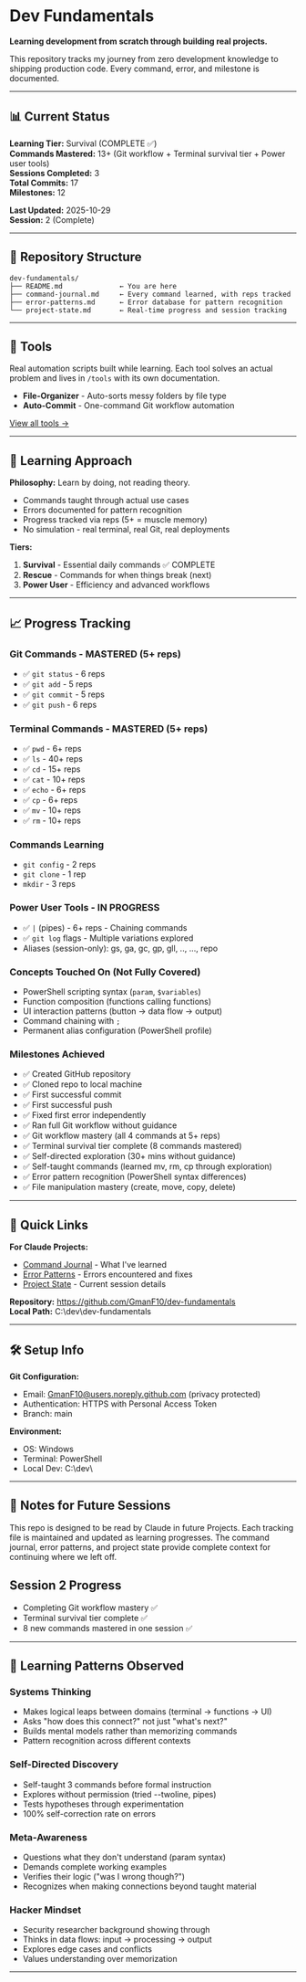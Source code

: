 # Dev Fundamentals

**Learning development from scratch through building real projects.**

This repository tracks my journey from zero development knowledge to shipping production code. Every command, error, and milestone is documented.

---

## 📊 Current Status

**Learning Tier:** Survival (COMPLETE ✅)  
**Commands Mastered:** 13+ (Git workflow + Terminal survival tier + Power user tools)  
**Sessions Completed:** 3  
**Total Commits:** 17  
**Milestones:** 12

**Last Updated:** 2025-10-29  
**Session:** 2 (Complete)

---

## 📁 Repository Structure
```
dev-fundamentals/
├── README.md              ← You are here
├── command-journal.md     ← Every command learned, with reps tracked
├── error-patterns.md      ← Error database for pattern recognition
└── project-state.md       ← Real-time progress and session tracking
```

---

## 🔧 Tools

Real automation scripts built while learning. Each tool solves an actual problem and lives in `/tools` with its own documentation.

- **File-Organizer** - Auto-sorts messy folders by file type
- **Auto-Commit** - One-command Git workflow automation

[View all tools →](./tools/README.md)

---

## 🎯 Learning Approach

**Philosophy:** Learn by doing, not reading theory.

- Commands taught through actual use cases
- Errors documented for pattern recognition
- Progress tracked via reps (5+ = muscle memory)
- No simulation - real terminal, real Git, real deployments

**Tiers:**
1. **Survival** - Essential daily commands ✅ COMPLETE
2. **Rescue** - Commands for when things break (next)
3. **Power User** - Efficiency and advanced workflows

---

## 📈 Progress Tracking

### Git Commands - MASTERED (5+ reps)
- ✅ `git status` - 6 reps
- ✅ `git add` - 5 reps
- ✅ `git commit` - 5 reps
- ✅ `git push` - 6 reps

### Terminal Commands - MASTERED (5+ reps)
- ✅ `pwd` - 6+ reps
- ✅ `ls` - 40+ reps
- ✅ `cd` - 15+ reps
- ✅ `cat` - 10+ reps
- ✅ `echo` - 6+ reps
- ✅ `cp` - 6+ reps
- ✅ `mv` - 10+ reps
- ✅ `rm` - 10+ reps

### Commands Learning
- `git config` - 2 reps
- `git clone` - 1 rep
- `mkdir` - 3 reps

### Power User Tools - IN PROGRESS
- ✅ `|` (pipes) - 6+ reps - Chaining commands
- ✅ `git log` flags - Multiple variations explored
- Aliases (session-only): gs, ga, gc, gp, gll, .., ..., repo

### Concepts Touched On (Not Fully Covered)
- PowerShell scripting syntax (`param`, `$variables`)
- Function composition (functions calling functions)
- UI interaction patterns (button → data flow → output)
- Command chaining with `;`
- Permanent alias configuration (PowerShell profile)

### Milestones Achieved
- ✅ Created GitHub repository
- ✅ Cloned repo to local machine
- ✅ First successful commit
- ✅ First successful push
- ✅ Fixed first error independently
- ✅ Ran full Git workflow without guidance
- ✅ Git workflow mastery (all 4 commands at 5+ reps)
- ✅ Terminal survival tier complete (8 commands mastered)
- ✅ Self-directed exploration (30+ mins without guidance)
- ✅ Self-taught commands (learned mv, rm, cp through exploration)
- ✅ Error pattern recognition (PowerShell syntax differences)
- ✅ File manipulation mastery (create, move, copy, delete)

---

## 🔗 Quick Links

**For Claude Projects:**
- [Command Journal](./command-journal.md) - What I've learned
- [Error Patterns](./error-patterns.md) - Errors encountered and fixes
- [Project State](./project-state.md) - Current session details

**Repository:** https://github.com/GmanF10/dev-fundamentals  
**Local Path:** C:\dev\dev-fundamentals

---

## 🛠️ Setup Info

**Git Configuration:**
- Email: GmanF10@users.noreply.github.com (privacy protected)
- Authentication: HTTPS with Personal Access Token
- Branch: main

**Environment:**
- OS: Windows
- Terminal: PowerShell
- Local Dev: C:\dev\

---

## 📝 Notes for Future Sessions

This repo is designed to be read by Claude in future Projects. Each tracking file is maintained and updated as learning progresses. The command journal, error patterns, and project state provide complete context for continuing where we left off.

## Session 2 Progress
- Completing Git workflow mastery ✅
- Terminal survival tier complete ✅
- 8 new commands mastered in one session ✅

---

## 🧠 Learning Patterns Observed

### Systems Thinking
- Makes logical leaps between domains (terminal → functions → UI)
- Asks "how does this connect?" not just "what's next?"
- Builds mental models rather than memorizing commands
- Pattern recognition across different contexts

### Self-Directed Discovery
- Self-taught 3 commands before formal instruction
- Explores without permission (tried --twoline, pipes)
- Tests hypotheses through experimentation
- 100% self-correction rate on errors

### Meta-Awareness
- Questions what they don't understand (param syntax)
- Demands complete working examples
- Verifies their logic ("was I wrong though?")
- Recognizes when making connections beyond taught material

### Hacker Mindset
- Security researcher background showing through
- Thinks in data flows: input → processing → output
- Explores edge cases and conflicts
- Values understanding over memorization

---